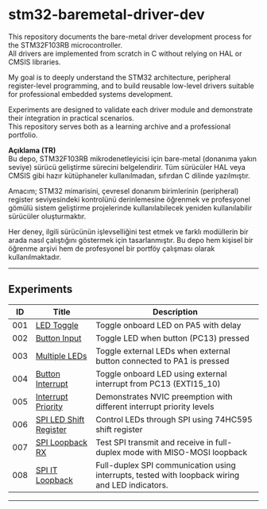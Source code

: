 # stm32-baremetal-driver-dev

This repository documents the bare-metal driver development process for the STM32F103RB microcontroller.  
All drivers are implemented from scratch in C without relying on HAL or CMSIS libraries.

My goal is to deeply understand the STM32 architecture, peripheral register-level programming, and to build reusable low-level drivers suitable for professional embedded systems development.

Experiments are designed to validate each driver module and demonstrate their integration in practical scenarios.  
This repository serves both as a learning archive and a professional portfolio.


**Açıklama (TR)**  
Bu depo, STM32F103RB mikrodenetleyicisi için bare-metal (donanıma yakın seviye) sürücü geliştirme sürecini belgelendirir.
Tüm sürücüler HAL veya CMSIS gibi hazır kütüphaneler kullanılmadan, sıfırdan C dilinde yazılmıştır.

Amacım; STM32 mimarisini, çevresel donanım birimlerinin (peripheral) register seviyesindeki kontrolünü derinlemesine öğrenmek ve profesyonel gömülü sistem geliştirme projelerinde kullanılabilecek yeniden kullanılabilir sürücüler oluşturmaktır.

Her deney, ilgili sürücünün işlevselliğini test etmek ve farklı modüllerin bir arada nasıl çalıştığını göstermek için tasarlanmıştır.
Bu depo hem kişisel bir öğrenme arşivi hem de profesyonel bir portföy çalışması olarak kullanılmaktadır.

---

## Experiments

| ID   | Title                                                                                  | Description                                                                                       |
|------|----------------------------------------------------------------------------------------|---------------------------------------------------------------------------------------------------|
| 001  | [LED Toggle](stm32-baremetal-lab/Experiments/001_Led_Toggle)                           | Toggle onboard LED on PA5 with delay                                                              |
| 002  | [Button Input](stm32-baremetal-lab/Experiments/002_Button_Input)                       | Toggle LED when button (PC13) pressed                                                             |
| 003  | [Multiple LEDs](stm32-baremetal-lab/Experiments/003_Multiple_Leds)                     | Toggle external LEDs when external button connected to PA1 is pressed                             |
| 004  | [Button Interrupt](stm32-baremetal-lab/Experiments/004_Button_Interrupt)               | Toggle onboard LED using external interrupt from PC13 (EXTI15_10)                                 |
| 005  | [Interrupt Priority](stm32-baremetal-lab/Experiments/005_Interrupt_Priority)           | Demonstrates NVIC preemption with different interrupt priority levels                             |
| 006  | [SPI LED Shift Register](stm32-baremetal-lab/Experiments/006_SPI_LED_ShiftRegister)    | Control LEDs through SPI using 74HC595 shift register                                             |
| 007  | [SPI Loopback RX](stm32-baremetal-lab/Experiments/007_SPI_Loopback_RX)                 | Test SPI transmit and receive in full-duplex mode with MISO-MOSI loopback                         |
| 008  | [SPI IT Loopback](stm32-baremetal-lab/Experiments/008_SPI_IT_Loopback)                 | Full-duplex SPI communication using interrupts, tested with loopback wiring and LED indicators.   |

---
